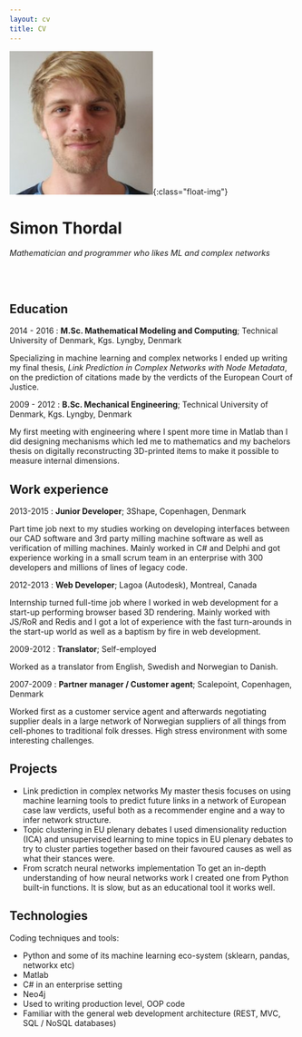```yaml
---
layout: cv
title: CV
---
```


![me](/assets/prof.jpg){:class="float-img"}

Simon Thordal
=============
*Mathematician and programmer who likes ML and complex networks*

<br>
<br> 

## Education

2014 - 2016
: **M.Sc. Mathematical Modeling and Computing**; Technical University of Denmark, Kgs. Lyngby, Denmark

 Specializing in machine learning and complex networks I ended up writing my final thesis, *Link Prediction in Complex Networks with Node Metadata*, on the prediction of citations made by the verdicts of the European Court of Justice.

2009 - 2012
:  **B.Sc. Mechanical Engineering**; Technical University of Denmark, Kgs. Lyngby, Denmark

My first meeting with engineering where I spent more time in Matlab than I did designing mechanisms which led me to mathematics and my bachelors thesis on digitally reconstructing 3D-printed items to make it possible to measure internal dimensions.

## Work experience

2013-2015
: **Junior Developer**; 3Shape, Copenhagen, Denmark

Part time job next to my studies working on developing interfaces between our CAD software and 3rd party milling machine software as well as verification of milling machines. Mainly worked in C# and Delphi and got experience working in a small scrum team in an enterprise with 300 developers and millions of lines of legacy code.

2012-2013
: **Web Developer**; Lagoa (Autodesk), Montreal, Canada

Internship turned full-time job where I worked in web development for a start-up performing browser based 3D rendering. Mainly worked with JS/RoR and Redis and I got a lot of experience with the fast turn-arounds in the start-up world as well as a baptism by fire in web development.

2009-2012
: **Translator**; Self-employed

Worked as a translator from English, Swedish and Norwegian to Danish.

2007-2009
: **Partner manager / Customer agent**; Scalepoint, Copenhagen, Denmark

Worked first as a customer service agent and afterwards negotiating supplier deals in a large network of Norwegian suppliers of all things from cell-phones to traditional folk dresses. High stress environment with some interesting challenges.

## Projects
* Link prediction in complex networks
My master thesis focuses on using machine learning tools to predict future links in a network of European case
law verdicts, useful both as a recommender engine and a way to infer network structure.
* Topic clustering in EU plenary debates
I used dimensionality reduction (ICA) and unsupervised learning to mine topics in EU plenary debates to try to
cluster parties together based on their favoured causes as well as what their stances were.
* From scratch neural networks implementation
To get an in-depth understanding of how neural networks work I created one from Python built-in functions. It
is slow, but as an educational tool it works well.

## Technologies
Coding techniques and tools:

* Python and some of its machine learning eco-system (sklearn, pandas, networkx etc)
* Matlab
* C# in an enterprise setting
* Neo4j
* Used to writing production level, OOP code
* Familiar with the general web development architecture (REST, MVC, SQL / NoSQL databases)


